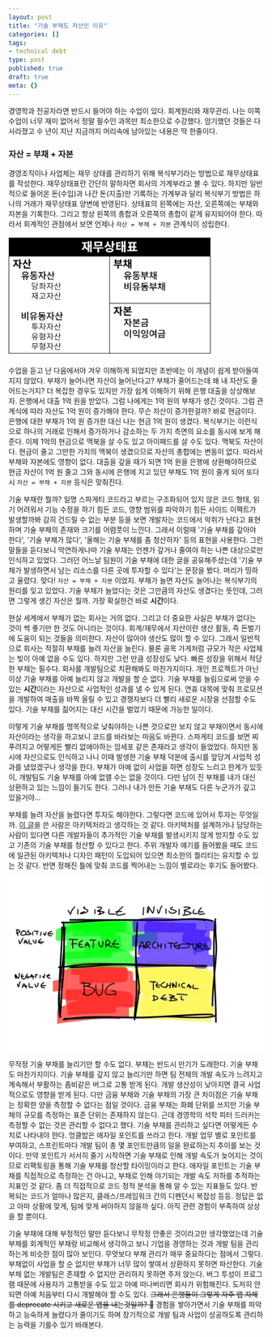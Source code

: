 ```yaml
---
layout: post
title: "기술 부채도 자산인 이유"
categories: []
tags:
- technical debt
type: post
published: true
draft: true
meta: {}
---
```


경영학과 전공자라면 반드시 들어야 하는 수업이 있다. 회계원리와 재무관리. 나는 이쪽 수업이 너무 재미 없어서 정말 필수인 과목만 최소한으로 수강했다. 암기했던 것들은 다 사라졌고 수 년이 지난 지금까지 머리속에 남아있는 내용은 딱 한줄이다.

### 자산 = 부채 + 자본

경영조직이나 사업체는 재무 상태를 관리하기 위해 복식부기라는 방법으로 재무상태표를 작성한다. 재무상태표란 간단히 말하자면 회사의 가계부라고 볼 수 있다. 하지만 일반적으로 들어온 돈(수입)과 나간 돈(지출)만 기록하는 가계부과 달리 복식부기 방법은 하나의 거래가 재무상태표 양변에 반영된다. 상태표의 왼쪽에는 자산, 오른쪽에는 부채와 자본을 기록한다. 그리고 항상 왼쪽의 총합과 오른쪽의 총합이 같게 유지되어야 한다. 따라서 회계적인 관점에서 보면 언제나 `자산 = 부채 + 자본` 관계식이 성립한다.

<img src="/assets/posts/technical-debt-0.png" width="400"/>

수업을 듣고 난 다음에서야 겨우 이해하게 되었지만 초반에는 이 개념이 쉽게 받아들여지지 않았다. 부채가 늘어나면 자산이 늘어난다고? 부채가 줄어드는데 왜 내 자산도 줄어드는거지? 더 복잡한 경우도 있지만 가장 쉽게 이해하기 위해 은행 대출을 상상해보자. 은행에서 대출 1억 원을 받았다. 그럼 나에게는 1억 원의 부채가 생긴 것이다. 그럼 관계식에 따라 자산도 1억 원이 증가해야 한다. 무슨 자산이 증가한걸까? 바로 현금이다. 은행에 대한 부채가 1억 원 증가한 대신 나는 현금 1억 원이 생겼다. 복식부기는 이런식으로 하나의 거래로 인해서 증가하거나 감소하는 두 가지 측면의 요소를 동시에 보게 해준다. 이제 1억의 현금으로 맥북을 살 수도 있고 아이패드를 살 수도 있다. 맥북도 자산이다. 현금이 줄고 그만한 가치의 맥북이 생겼으므로 자산의 총합에는 변동이 없다. 따라서 부채와 자본에도 영향이 없다. 대출을 갚을 때가 되면 1억 원을 은행에 상환해야하므로 현금 자산이 1억 원 줄고 그와 동시에 은행에 지고 있던 부채도 1억 원이 줄게 되어 또다시 `자산 = 부채 + 자본` 등식은 맞춰진다.

기술 부채란 뭘까? 일명 스파게티 코드라고 부르는 구조화되어 있지 않은 코드 형태, 읽기 어려워서 기능 수정을 하기 힘든 코드, 영향 범위를 파악하기 힘든 사이드 이펙트가 발생할까봐 감히 건드릴 수 없는 부분 등을 보면 개발자는 코드에서 악취가 난다고 표현하며 기술 부채의 존재와 크기를 어렴풋이 느낀다. 그래서 이럴때 '기술 부채를 갚아야 한다', '기술 부채가 많다', '올해는 기술 부채를 좀 청산하자' 등의 표현을 사용한다. 그런 말들을 듣다보니 막연하게나마 기술 부채는 언젠가 갚거나 줄여야 하는 나쁜 대상으로만 인식하고 있었다. 그러던 어느날 팀원이 기술 부채에 대한 글을 공유해주셨는데 '기술 부채가 발생하면서 남는 리소스를 다른 곳에 투자할 수 있다'는 문장을 봤다. 머리가 띵하고 울렸다. 맞다! `자산 = 부채 + 자본` 이었지. 부채가 늘면 자산도 늘어나는 복식부기의 원리를 잊고 있었다. 기술 부채가 늘었다는 것은 그만큼의 자산도 생겼다는 뜻인데, 그러면 그렇게 생긴 자산은 뭘까. 가장 확실한건 바로 **시간**이다. 

현실 세계에서 부채가 없는 회사는 거의 없다. 그리고 더 중요한 사실은 부채가 없다는 것이 썩 좋기만 한 것도 아니라는 것이다. 회계/재무에서 자산이란 생산 활동, 즉 돈벌기에 도움이 되는 것들을 의미한다. 자산이 많아야 생산도 많이 할 수 있다. 그래서 일반적으로 회사는 적절히 부채를 늘려 자산을 늘린다. 물론 골목 가게처럼 규모가 작은 사업체는 빚이 아예 없을 수도 있다. 하지만 그런 만큼 성장성도 낮다. 빠른 성장을 위해서 적당한 부채는 필수다. 회사를 개발팀으로 치환해봐도 마찬가지이다. 개인 프로젝트가 아닌 이상 기술 부채를 아예 늘리지 않고 개발을 할 순 없다. 기술 부채를 늘림으로써 얻을 수 있는 **시간**이라는 자산으로 사업적인 성과를 낼 수 있게 된다. 연휴 대목에 맞춰 프로모션을 개발하여 매출을 바짝 올릴 수 있고 경쟁자보다 더 빨리 새로운 시장을 선점할 수도 있다. 기술 부채를 짊어지는 대신 시간을 벌었기 때문에 가능한 일이다.

이렇게 기술 부채를 맹목적으로 낮춰야하는 나쁜 것으로만 보지 않고 부채이면서 동시에 자산이라는 생각을 하고보니 코드를 바라보는 마음도 바뀐다. 스파게티 코드를 보면 찌푸려지고 어떻게든 빨리 없애야하는 암세포 같은 존재라고 생각이 들었었다. 하지만 동시에 자산으로도 인식하고 나니 이때 발생한 기술 부채 덕분에 출시를 앞당겨 사업적 성과를 냈었겠구나 생각을 한다. 부채가 아예 없이 사업을 하면 성장도 느리고 한계가 있듯이, 개발팀도 기술 부채를 아예 없앨 수는 없을 것이다. 다만 남이 진 부채를 내가 대신 상환하고 있는 느낌이 들기도 한다. 그러나 내가 만든 기술 부채도 다른 누군가가 갚고 있을거야...

부채를 늘려 자산을 늘렸다면 투자도 해야한다. 그렇다면 코드에 있어서 투자는 무엇일까. [이 글](https://www.disciplinedagiledelivery.com/technical-debt/)을 쓴 사람은 아키텍처라고 생각하는 것 같다. 아키텍처를 설계하거나 담당하는 사람이 있다면 다른 개발자들이 추가적인 기술 부채를 발생시키지 않게 방지할 수도 있고 기존의 기술 부채를 청산할 수 있다고 한다. 주위 개발자 얘기를 들어봤을 때도 코드에 일관된 아키텍처나 디자인 패턴이 도입되어 있으면 최소한의 퀄리티는 유지할 수 있는 것 같다. 반면 정해진 틀에 맞춰 코드를 찍어내는 느낌이 별로라는 후기도 들어봤다.

<img src="/assets/posts/technical-debt-1.jpg"/>

무작정 기술 부채를 늘리기만 할 수도 없다. 부채는 반드시 만기가 도래한다. 기술 부채도 마찬가지이다. 기술 부채를 갚지 않고 늘리기만 하면 팀 전체의 개발 속도가 느려지고 계속해서 부활하는 좀비같은 버그로 고통 받게 된다. 개발 생산성이 낮아지면 결국 사업적으로도 영향을 받게 된다. 다만 금융 부채와 기술 부채의 가장 큰 차이점은 기술 부채는 정확한 양을 측정할 수 없다는 점일 것이다. 금융 부채는 화폐 단위를 쓰지만 기술 부채의 규모를 측정하는 표준 단위는 존재하지 않는다. 근데 경영학의 석학 피터 드러커는 측정할 수 없는 것은 관리할 수 없다고 했다. 기술 부채를 관리하고 싶다면 어떻게든 수치로 나타내야 한다. 엉클밥은 애자일 포인트를 쓰라고 한다. 개발 업무 별로 포인트를 부여하고, 스프린트마다 개발 팀이 총 몇 포인트만큼의 일을 완료하는지 추이를 보는 것이다. 만약 포인트가 서서히 줄기 시작하면 기술 부채로 인해 개발 속도가 늦어지는 것이므로 리팩토링을 통해 기술 부채를 청산할 타이밍이라고 한다. 애자일 포인트는 기술 부채를 직접적으로 측정하는 건 아니고, 부채로 인해 야기되는 개발 속도 저하를 추적하는 지표인 것 같다. 좀 더 직접적으로 코드 정적 분석을 통해 알 수 있는 지표들도 있다. 반복되는 코드가 얼마나 많은지, 클래스/프레임워크 간의 디펜던시 복잡성 등등. 정답은 없고 아마 상황에 맞게, 팀에 맞게 써야하지 않을까 싶다. 아직 관련 경험이 부족하여 상상을 할 뿐이다.

기술 부채에 대해 부정적인 말만 듣다보니 무작정 안좋은 것이라고만 생각했었는데 기술 부채를 회계적인 부채랑 비교해서 생각하고 보니 기업을 경영하는 것과 개발 팀을 관리하는게 비슷한 점이 많아 보인다. 무엇보다 부채 관리가 매우 중요하다는 점에서 그렇다. 부채없이 사업을 할 순 없지만 부채가 너무 많이 쌓여서 상환하지 못하면 파산한다. 기술 부채 없는 개발팀은 존재할 수 없지만 관리하지 못하면 주저 앉는다. 버그 투성이 프로그램 때문에 사용자가 고통받을 수도 있고 아예 떠나버리면 회사가 위험해진다. 도저히 안되면 아예 처음부터 다시 개발해야 할 수도 있다. ~~그래서 은행들이 그렇게 자주 앱 자체를 deprecate 시키고 새로운 앱을 내는것일까? 🤔~~ 경험을 쌓아가면서 기술 부채를 파악하고 능숙하게 늘렸다가 줄이기도 하며 장기적으로 개발 팀과 사업이 성공하도록 관리하는 능력을 기를수 있기 바래본다. 




